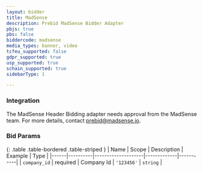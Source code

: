 ```yaml
---
layout: bidder
title: MadSense
description: Prebid MadSense Bidder Adapter
pbjs: true
pbs: false
biddercode: madsense
media_types: banner, video
tcfeu_supported: false
gdpr_supported: true
usp_supported: true
schain_supported: true
sidebarType: 1

---
```


### Integration

The MadSense Header Bidding adapter needs approval from the MadSense team. For more details, contact <prebid@madsense.io>.

### Bid Params

{: .table .table-bordered .table-striped }
| Name | Scope    | Description        | Example     | Type      |
|------|----------|--------------------|-------------|-----------|
| `company_id` | required | Company Id | `'123456'` | `string`  |
